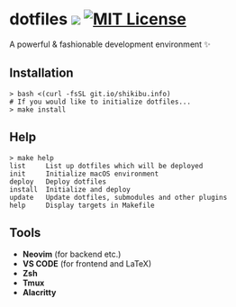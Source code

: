 # dotfiles ![](https://img.shields.io/badge/platform-macOS-lightgray.svg) [![MIT License](http://img.shields.io/badge/license-MIT-green.svg?style=flat)](./doc/LICENSE.txt)

A powerful & fashionable development environment :sparkles:

## Installation

```shell
> bash <(curl -fsSL git.io/shikibu.info)
# If you would like to initialize dotfiles...
> make install
```

## Help

```shell
> make help
list     List up dotfiles which will be deployed
init     Initialize macOS environment
deploy   Deploy dotfiles
install  Initialize and deploy
update   Update dotfiles, submodules and other plugins
help     Display targets in Makefile
```

## Tools
- **Neovim** (for backend etc.)
- **VS CODE** (for frontend and LaTeX)
- **Zsh**
- **Tmux**
- **Alacritty**
